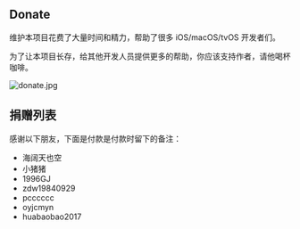 
## Donate

维护本项目花费了大量时间和精力，帮助了很多 iOS/macOS/tvOS 开发者们。

为了让本项目长存，给其他开发人员提供更多的帮助，你应该支持作者，请他喝杯咖啡。

![donate.jpg](https://i.postimg.cc/xdVqnBLp/IMG-7481.jpg)

## 捐赠列表

感谢以下朋友，下面是付款是付款时留下的备注：

- 海阔天也空
- 小猪猪
- 1996GJ
- zdw19840929
- pcccccc
- oyjcmyn
- huabaobao2017